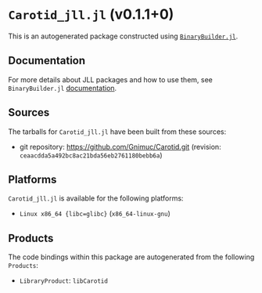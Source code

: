 # `Carotid_jll.jl` (v0.1.1+0)

This is an autogenerated package constructed using [`BinaryBuilder.jl`](https://github.com/JuliaPackaging/BinaryBuilder.jl).

## Documentation

For more details about JLL packages and how to use them, see `BinaryBuilder.jl` [documentation](https://docs.binarybuilder.org/stable/jll/).

## Sources

The tarballs for `Carotid_jll.jl` have been built from these sources:

* git repository: https://github.com/Gnimuc/Carotid.git (revision: `ceaacdda5a492bc8ac21bda56eb2761180bebb6a`)

## Platforms

`Carotid_jll.jl` is available for the following platforms:

* `Linux x86_64 {libc=glibc}` (`x86_64-linux-gnu`)

## Products

The code bindings within this package are autogenerated from the following `Products`:

* `LibraryProduct`: `libCarotid`
